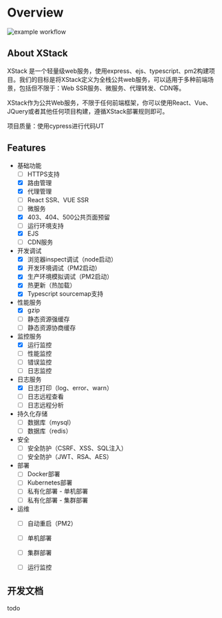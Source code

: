 # Overview

![example workflow](https://github.com/github/docs/actions/workflows/main.yml/badge.svg)

## About XStack

XStack 是一个轻量级web服务，使用express、ejs、typescript、pm2构建项目。我们的目标是将XStack定义为全栈公共web服务，可以适用于多种前端场景，包括但不限于：Web SSR服务、微服务、代理转发、CDN等。

XStack作为公共Web服务，不限于任何前端框架，你可以使用React、Vue、JQuery或者其他任何项目构建，遵循XStack部署规则即可。

项目质量：使用cypress进行代码UT


## Features

- 基础功能
  - [ ] HTTPS支持
  - [x] 路由管理
  - [x] 代理管理
  - [ ] React SSR、VUE SSR
  - [ ] 微服务
  - [x] 403、404、500公共页面预留
  - [ ] 运行环境支持
  - [x] EJS
  - [ ] CDN服务
- 开发调试
  - [x] 浏览器inspect调试（node启动）
  - [x] 开发环境调试（PM2启动）
  - [x] 生产环境模拟调试（PM2启动）
  - [x] 热更新（热加载）
  - [x] Typescript sourcemap支持
- 性能服务
  - [x] gzip
  - [ ] 静态资源强缓存
  - [ ] 静态资源协商缓存
- 监控服务
  - [x] 运行监控
  - [ ] 性能监控
  - [ ] 错误监控
  - [ ] 日志监控
- 日志服务
  - [x] 日志打印（log、error、warn）
  - [ ] 日志远程查看
  - [ ] 日志远程分析
- 持久化存储
  - [ ] 数据库（mysql）
  - [ ] 数据库（redis）
- 安全
  - [ ] 安全防护（CSRF、XSS、SQL注入）
  - [ ] 安全防护（JWT、RSA、AES）
- 部署
  - [ ] Docker部署
  - [ ] Kubernetes部署
  - [ ] 私有化部署 - 单机部署
  - [ ] 私有化部署 - 集群部署
- 运维
  - [ ] 自动重启（PM2）
  - [ ] 单机部署
  - [ ] 集群部署
  - [ ] 运行监控


## 开发文档

todo

